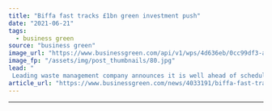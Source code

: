 ```yaml
---
title: "Biffa fast tracks £1bn green investment push"
date: "2021-06-21"
tags: 
  - business green
source: "business green"
image_url: "https://www.businessgreen.com/api/v1/wps/4d636eb/0cc99df3-a993-45e1-87a9-c99970b3916b/2/Tabbed-carousel-Building-a-circular-economy-002-185x114.jpg"
image_fp: "/assets/img/post_thumbnails/80.jpg"
lead: "
 Leading waste management company announces it is well ahead of schedule to meet £1.25bn green infrastructure investment goal ..."
article_url: "https://www.businessgreen.com/news/4033191/biffa-fast-tracks-gbp1bn-green-investment-push"
---
```


---
